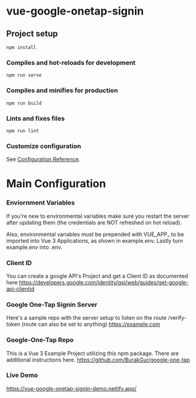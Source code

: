 # vue-google-onetap-signin

## Project setup
```
npm install
```

### Compiles and hot-reloads for development
```
npm run serve
```

### Compiles and minifies for production
```
npm run build
```

### Lints and fixes files
```
npm run lint
```

### Customize configuration
See [Configuration Reference](https://cli.vuejs.org/config/).


# Main Configuration
  ### Enviornment Variables
  If you're new to environmental variables make sure you restart the server after updating them (the credentials are NOT refreshed on hot reload).
  
  Also, environmental variables must be prepended with VUE_APP_ to be imported into Vue 3 Applications, as shown in example.env. Lastly turn example.env into .env.

  ### Client ID
  You can create a google API's Project and get a Client ID as documented here
  https://developers.google.com/identity/gsi/web/guides/get-google-api-clientid

  ### Google One-Tap Signin Server
  Here's a sample repo with the server setup to listen on the route /verify-token (route can also be set to anything)
  https://example.com

  ### Google-One-Tap Repo
  This is a Vue 3 Example Project utilizing this npm package. There are additional instructions here.
  https://github.com/BurakGur/google-one-tap

  ### Live Demo
  https://vue-google-onetap-signin-demo.netlify.app/
  